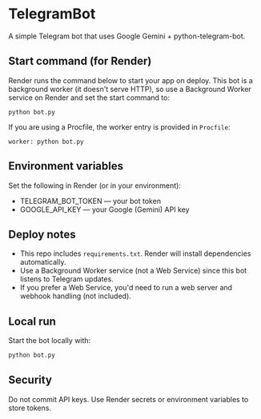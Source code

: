 TelegramBot
===========

A simple Telegram bot that uses Google Gemini + python-telegram-bot.

Start command (for Render)
-------------------------
Render runs the command below to start your app on deploy. This bot is a background worker (it doesn't serve HTTP), so use a Background Worker service on Render and set the start command to:

```
python bot.py
```

If you are using a Procfile, the worker entry is provided in `Procfile`:

```
worker: python bot.py
```

Environment variables
---------------------
Set the following in Render (or in your environment):

- TELEGRAM_BOT_TOKEN — your bot token
- GOOGLE_API_KEY — your Google (Gemini) API key

Deploy notes
------------
- This repo includes `requirements.txt`. Render will install dependencies automatically.
- Use a Background Worker service (not a Web Service) since this bot listens to Telegram updates.
- If you prefer a Web Service, you'd need to run a web server and webhook handling (not included).

Local run
---------
Start the bot locally with:

```cmd
python bot.py
```

Security
--------
Do not commit API keys. Use Render secrets or environment variables to store tokens.
